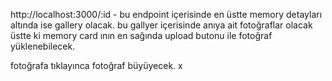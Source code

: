 http://localhost:3000/:id - bu endpoint içerisinde en üstte memory detayları altında ise gallery olacak. bu gallyer içerisinde anıya ait fotoğraflar olacak üstte ki memory card ının en sağında upload butonu ile fotoğraf yüklenebilecek.

fotoğrafa tıklayınca fotoğraf büyüyecek.
x